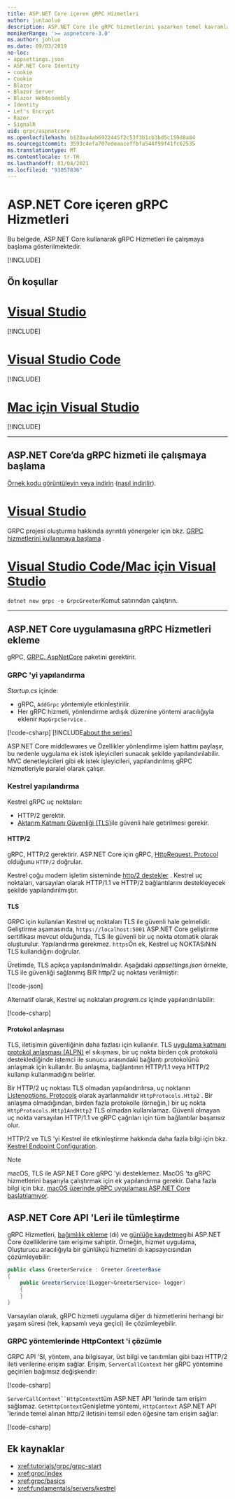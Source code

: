 ```yaml
---
title: ASP.NET Core içeren gRPC Hizmetleri
author: juntaoluo
description: ASP.NET Core ile gRPC hizmetlerini yazarken temel kavramları öğrenin.
monikerRange: '>= aspnetcore-3.0'
ms.author: johluo
ms.date: 09/03/2019
no-loc:
- appsettings.json
- ASP.NET Core Identity
- cookie
- Cookie
- Blazor
- Blazor Server
- Blazor WebAssembly
- Identity
- Let's Encrypt
- Razor
- SignalR
uid: grpc/aspnetcore
ms.openlocfilehash: b120aa4ab6922445f2c53f3b1cb3bd5c159d8a84
ms.sourcegitcommit: 3593c4efa707edeaaceffbfa544f99f41fc62535
ms.translationtype: MT
ms.contentlocale: tr-TR
ms.lasthandoff: 01/04/2021
ms.locfileid: "93057836"
---
```

# <a name="grpc-services-with-aspnet-core"></a>ASP.NET Core içeren gRPC Hizmetleri

Bu belgede, ASP.NET Core kullanarak gRPC Hizmetleri ile çalışmaya başlama gösterilmektedir.

[!INCLUDE[](~/includes/gRPCazure.md)]

## <a name="prerequisites"></a>Ön koşullar

# <a name="visual-studio"></a>[Visual Studio](#tab/visual-studio)

[!INCLUDE[](~/includes/net-core-prereqs-vs-3.0.md)]

# <a name="visual-studio-code"></a>[Visual Studio Code](#tab/visual-studio-code)

[!INCLUDE[](~/includes/net-core-prereqs-vsc-3.0.md)]

# <a name="visual-studio-for-mac"></a>[Mac için Visual Studio](#tab/visual-studio-mac)

[!INCLUDE[](~/includes/net-core-prereqs-mac-3.0.md)]

---

## <a name="get-started-with-grpc-service-in-aspnet-core"></a>ASP.NET Core’da gRPC hizmeti ile çalışmaya başlama

[Örnek kodu görüntüleyin veya indirin](https://github.com/dotnet/AspNetCore.Docs/tree/master/aspnetcore/tutorials/grpc/grpc-start/sample) ([nasıl indirilir](xref:index#how-to-download-a-sample)).

# <a name="visual-studio"></a>[Visual Studio](#tab/visual-studio)

GRPC projesi oluşturma hakkında ayrıntılı yönergeler için bkz. [GRPC hizmetlerini kullanmaya başlama](xref:tutorials/grpc/grpc-start) .

# <a name="visual-studio-code--visual-studio-for-mac"></a>[Visual Studio Code/Mac için Visual Studio](#tab/visual-studio-code+visual-studio-mac)

`dotnet new grpc -o GrpcGreeter`Komut satırından çalıştırın.

---

## <a name="add-grpc-services-to-an-aspnet-core-app"></a>ASP.NET Core uygulamasına gRPC Hizmetleri ekleme

gRPC, [GRPC. AspNetCore](https://www.nuget.org/packages/Grpc.AspNetCore) paketini gerektirir.

### <a name="configure-grpc"></a>GRPC 'yi yapılandırma

*Startup.cs* içinde:

* gRPC, `AddGrpc` yöntemiyle etkinleştirilir.
* Her gRPC hizmeti, yönlendirme ardışık düzenine yöntemi aracılığıyla eklenir `MapGrpcService` .

[!code-csharp[](~/tutorials/grpc/grpc-start/sample/GrpcGreeter/Startup.cs?name=snippet&highlight=7,24)]
[!INCLUDE[about the series](~/includes/code-comments-loc.md)]

ASP.NET Core middlewares ve Özellikler yönlendirme işlem hattını paylaşır, bu nedenle uygulama ek istek işleyicileri sunacak şekilde yapılandırılabilir. MVC denetleyicileri gibi ek istek işleyicileri, yapılandırılmış gRPC hizmetleriyle paralel olarak çalışır.

### <a name="configure-kestrel"></a>Kestrel yapılandırma

Kestrel gRPC uç noktaları:

* HTTP/2 gerektir.
* [Aktarım Katmanı Güvenliği (TLS)](https://tools.ietf.org/html/rfc5246)ile güvenli hale getirilmesi gerekir.

#### <a name="http2"></a>HTTP/2

gRPC, HTTP/2 gerektirir. ASP.NET Core için gRPC, [HttpRequest. Protocol](xref:Microsoft.AspNetCore.Http.HttpRequest.Protocol*) olduğunu `HTTP/2` doğrular.

Kestrel çoğu modern işletim sisteminde [http/2 destekler](xref:fundamentals/servers/kestrel#http2-support) . Kestrel uç noktaları, varsayılan olarak HTTP/1.1 ve HTTP/2 bağlantılarını destekleyecek şekilde yapılandırılmıştır.

#### <a name="tls"></a>TLS

GRPC için kullanılan Kestrel uç noktaları TLS ile güvenli hale gelmelidir. Geliştirme aşamasında, `https://localhost:5001` ASP.NET Core geliştirme sertifikası mevcut olduğunda, TLS ile güvenli bir uç nokta otomatik olarak oluşturulur. Yapılandırma gerekmez. `https`Ön ek, Kestrel uç NOKTASıNıN TLS kullandığını doğrular.

Üretimde, TLS açıkça yapılandırılmalıdır. Aşağıdaki *appsettings.json* örnekte, TLS ile güvenliği sağlanmış BIR http/2 uç noktası verilmiştir:

[!code-json[](~/grpc/aspnetcore/sample/appsettings.json?highlight=4)]

Alternatif olarak, Kestrel uç noktaları *program.cs* içinde yapılandırılabilir:

[!code-csharp[](~/grpc/aspnetcore/sample/Program.cs?highlight=7&name=snippet)]

#### <a name="protocol-negotiation"></a>Protokol anlaşması

TLS, iletişimin güvenliğinin daha fazlası için kullanılır. TLS [uygulama katmanı protokol anlaşması (ALPN)](https://tools.ietf.org/html/rfc7301#section-3) el sıkışması, bir uç nokta birden çok protokolü desteklediğinde istemci ile sunucu arasındaki bağlantı protokolünü anlaşmak için kullanılır. Bu anlaşma, bağlantının HTTP/1.1 veya HTTP/2 kullanıp kullanmadığını belirler.

Bir HTTP/2 uç noktası TLS olmadan yapılandırılırsa, uç noktanın [Listenoptions. Protocols](xref:fundamentals/servers/kestrel#listenoptionsprotocols) olarak ayarlanmalıdır `HttpProtocols.Http2` . Bir anlaşma olmadığından, birden fazla protokolle (örneğin,) bir uç nokta `HttpProtocols.Http1AndHttp2` TLS olmadan kullanılamaz. Güvenli olmayan uç nokta varsayılan HTTP/1.1 ve gRPC çağrıları için tüm bağlantılar başarısız olur.

HTTP/2 ve TLS 'yi Kestrel ile etkinleştirme hakkında daha fazla bilgi için bkz. [Kestrel Endpoint Configuration](xref:fundamentals/servers/kestrel#endpoint-configuration).

> [!NOTE]
> macOS, TLS ile ASP.NET Core gRPC 'yi desteklemez. MacOS 'ta gRPC hizmetlerini başarıyla çalıştırmak için ek yapılandırma gerekir. Daha fazla bilgi için bkz. [macOS üzerinde gRPC uygulaması ASP.NET Core başlatılamıyor](xref:grpc/troubleshoot#unable-to-start-aspnet-core-grpc-app-on-macos).

## <a name="integration-with-aspnet-core-apis"></a>ASP.NET Core API 'Leri ile tümleştirme

gRPC Hizmetleri, [bağımlılık ekleme](xref:fundamentals/dependency-injection) (dı) ve [günlüğe kaydetme](xref:fundamentals/logging/index)gibi ASP.NET Core özelliklerine tam erişime sahiptir. Örneğin, hizmet uygulama, Oluşturucu aracılığıyla bir günlükçü hizmetini dı kapsayıcısından çözümleyebilir:

```csharp
public class GreeterService : Greeter.GreeterBase
{
    public GreeterService(ILogger<GreeterService> logger)
    {
    }
}
```

Varsayılan olarak, gRPC hizmeti uygulama diğer dı hizmetlerini herhangi bir yaşam süresi (tek, kapsamlı veya geçici) ile çözümleyebilir.

### <a name="resolve-httpcontext-in-grpc-methods"></a>GRPC yöntemlerinde HttpContext 'i çözümle

GRPC API 'SI, yöntem, ana bilgisayar, üst bilgi ve tanıtımları gibi bazı HTTP/2 ileti verilerine erişim sağlar. Erişim, `ServerCallContext` her gRPC yöntemine geçirilen bağımsız değişkendir:

[!code-csharp[](~/grpc/aspnetcore/sample/GrcpService/GreeterService.cs?highlight=3-4&name=snippet)]

`ServerCallContext``HttpContext`tüm ASP.NET API 'lerinde tam erişim sağlamaz. `GetHttpContext`Genişletme yöntemi, `HttpContext` ASP.NET API 'lerinde temel alınan http/2 iletisini temsil eden öğesine tam erişim sağlar:

[!code-csharp[](~/grpc/aspnetcore/sample/GrcpService/GreeterService2.cs?highlight=6-7&name=snippet)]


## <a name="additional-resources"></a>Ek kaynaklar

* <xref:tutorials/grpc/grpc-start>
* <xref:grpc/index>
* <xref:grpc/basics>
* <xref:fundamentals/servers/kestrel>
